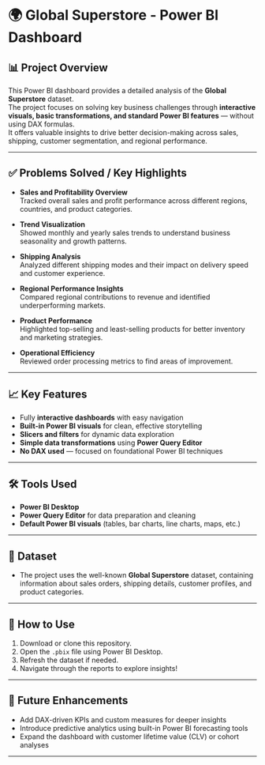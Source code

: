 # 🌍 Global Superstore - Power BI Dashboard

## 📊 Project Overview

This Power BI dashboard provides a detailed analysis of the **Global Superstore** dataset.  
The project focuses on solving key business challenges through **interactive visuals, basic transformations, and standard Power BI features** — without using DAX formulas.  
It offers valuable insights to drive better decision-making across sales, shipping, customer segmentation, and regional performance.

---

## ✅ Problems Solved / Key Highlights

- **Sales and Profitability Overview**  
  Tracked overall sales and profit performance across different regions, countries, and product categories.

- **Trend Visualization**  
  Showed monthly and yearly sales trends to understand business seasonality and growth patterns.

- **Shipping Analysis**  
  Analyzed different shipping modes and their impact on delivery speed and customer experience.

- **Regional Performance Insights**  
  Compared regional contributions to revenue and identified underperforming markets.

- **Product Performance**  
  Highlighted top-selling and least-selling products for better inventory and marketing strategies.

- **Operational Efficiency**  
  Reviewed order processing metrics to find areas of improvement.

---

## 📈 Key Features

- Fully **interactive dashboards** with easy navigation
- **Built-in Power BI visuals** for clean, effective storytelling
- **Slicers and filters** for dynamic data exploration
- **Simple data transformations** using **Power Query Editor**
- **No DAX used** — focused on foundational Power BI techniques

---

## 🛠️ Tools Used

- **Power BI Desktop**
- **Power Query Editor** for data preparation and cleaning
- **Default Power BI visuals** (tables, bar charts, line charts, maps, etc.)

---

## 📁 Dataset

- The project uses the well-known **Global Superstore** dataset, containing information about sales orders, shipping details, customer profiles, and product categories.

---

## 🚀 How to Use

1. Download or clone this repository.
2. Open the `.pbix` file using Power BI Desktop.
3. Refresh the dataset if needed.
4. Navigate through the reports to explore insights!

---

## 📌 Future Enhancements

- Add DAX-driven KPIs and custom measures for deeper insights
- Introduce predictive analytics using built-in Power BI forecasting tools
- Expand the dashboard with customer lifetime value (CLV) or cohort analyses

---
